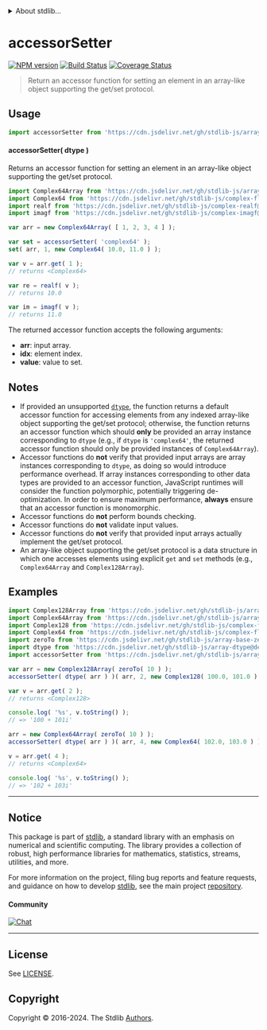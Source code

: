 <!--

@license Apache-2.0

Copyright (c) 2022 The Stdlib Authors.

Licensed under the Apache License, Version 2.0 (the "License");
you may not use this file except in compliance with the License.
You may obtain a copy of the License at

   http://www.apache.org/licenses/LICENSE-2.0

Unless required by applicable law or agreed to in writing, software
distributed under the License is distributed on an "AS IS" BASIS,
WITHOUT WARRANTIES OR CONDITIONS OF ANY KIND, either express or implied.
See the License for the specific language governing permissions and
limitations under the License.

-->


<details>
  <summary>
    About stdlib...
  </summary>
  <p>We believe in a future in which the web is a preferred environment for numerical computation. To help realize this future, we've built stdlib. stdlib is a standard library, with an emphasis on numerical and scientific computation, written in JavaScript (and C) for execution in browsers and in Node.js.</p>
  <p>The library is fully decomposable, being architected in such a way that you can swap out and mix and match APIs and functionality to cater to your exact preferences and use cases.</p>
  <p>When you use stdlib, you can be absolutely certain that you are using the most thorough, rigorous, well-written, studied, documented, tested, measured, and high-quality code out there.</p>
  <p>To join us in bringing numerical computing to the web, get started by checking us out on <a href="https://github.com/stdlib-js/stdlib">GitHub</a>, and please consider <a href="https://opencollective.com/stdlib">financially supporting stdlib</a>. We greatly appreciate your continued support!</p>
</details>

# accessorSetter

[![NPM version][npm-image]][npm-url] [![Build Status][test-image]][test-url] [![Coverage Status][coverage-image]][coverage-url] <!-- [![dependencies][dependencies-image]][dependencies-url] -->

> Return an accessor function for setting an element in an array-like object supporting the get/set protocol.

<!-- Section to include introductory text. Make sure to keep an empty line after the intro `section` element and another before the `/section` close. -->

<section class="intro">

</section>

<!-- /.intro -->

<!-- Package usage documentation. -->



<section class="usage">

## Usage

```javascript
import accessorSetter from 'https://cdn.jsdelivr.net/gh/stdlib-js/array-base-accessor-setter@deno/mod.js';
```

#### accessorSetter( dtype )

Returns an accessor function for setting an element in an array-like object supporting the get/set protocol.

```javascript
import Complex64Array from 'https://cdn.jsdelivr.net/gh/stdlib-js/array-complex64@deno/mod.js';
import Complex64 from 'https://cdn.jsdelivr.net/gh/stdlib-js/complex-float32@deno/mod.js';
import realf from 'https://cdn.jsdelivr.net/gh/stdlib-js/complex-realf@deno/mod.js';
import imagf from 'https://cdn.jsdelivr.net/gh/stdlib-js/complex-imagf@deno/mod.js';

var arr = new Complex64Array( [ 1, 2, 3, 4 ] );

var set = accessorSetter( 'complex64' );
set( arr, 1, new Complex64( 10.0, 11.0 ) );

var v = arr.get( 1 );
// returns <Complex64>

var re = realf( v );
// returns 10.0

var im = imagf( v );
// returns 11.0
```

The returned accessor function accepts the following arguments:

-   **arr**: input array.
-   **idx**: element index.
-   **value**: value to set.

</section>

<!-- /.usage -->

<!-- Package usage notes. Make sure to keep an empty line after the `section` element and another before the `/section` close. -->

<section class="notes">

## Notes

-   If provided an unsupported [`dtype`][@stdlib/array/dtypes], the function returns a default accessor function for accessing elements from any indexed array-like object supporting the get/set protocol; otherwise, the function returns an accessor function which should **only** be provided an array instance corresponding to `dtype` (e.g., if `dtype` is `'complex64'`, the returned accessor function should only be provided instances of `Complex64Array`).
-   Accessor functions do **not** verify that provided input arrays are array instances corresponding to `dtype`, as doing so would introduce performance overhead. If array instances corresponding to other data types are provided to an accessor function, JavaScript runtimes will consider the function polymorphic, potentially triggering de-optimization. In order to ensure maximum performance, **always** ensure that an accessor function is monomorphic.
-   Accessor functions do **not** perform bounds checking.
-   Accessor functions do **not** validate input values.
-   Accessor functions do **not** verify that provided input arrays actually implement the get/set protocol.
-   An array-like object supporting the get/set protocol is a data structure in which one accesses elements using explicit `get` and `set` methods (e.g., `Complex64Array` and `Complex128Array`).

</section>

<!-- /.notes -->

<!-- Package usage examples. -->

<section class="examples">

## Examples

<!-- eslint no-undef: "error" -->

```javascript
import Complex128Array from 'https://cdn.jsdelivr.net/gh/stdlib-js/array-complex128@deno/mod.js';
import Complex64Array from 'https://cdn.jsdelivr.net/gh/stdlib-js/array-complex64@deno/mod.js';
import Complex128 from 'https://cdn.jsdelivr.net/gh/stdlib-js/complex-float64@deno/mod.js';
import Complex64 from 'https://cdn.jsdelivr.net/gh/stdlib-js/complex-float32@deno/mod.js';
import zeroTo from 'https://cdn.jsdelivr.net/gh/stdlib-js/array-base-zero-to@deno/mod.js';
import dtype from 'https://cdn.jsdelivr.net/gh/stdlib-js/array-dtype@deno/mod.js';
import accessorSetter from 'https://cdn.jsdelivr.net/gh/stdlib-js/array-base-accessor-setter@deno/mod.js';

var arr = new Complex128Array( zeroTo( 10 ) );
accessorSetter( dtype( arr ) )( arr, 2, new Complex128( 100.0, 101.0 ) );

var v = arr.get( 2 );
// returns <Complex128>

console.log( '%s', v.toString() );
// => '100 + 101i'

arr = new Complex64Array( zeroTo( 10 ) );
accessorSetter( dtype( arr ) )( arr, 4, new Complex64( 102.0, 103.0 ) );

v = arr.get( 4 );
// returns <Complex64>

console.log( '%s', v.toString() );
// => '102 + 103i'
```

</section>

<!-- /.examples -->

<!-- Section to include cited references. If references are included, add a horizontal rule *before* the section. Make sure to keep an empty line after the `section` element and another before the `/section` close. -->

<section class="references">

</section>

<!-- /.references -->

<!-- Section for related `stdlib` packages. Do not manually edit this section, as it is automatically populated. -->

<section class="related">

</section>

<!-- /.related -->

<!-- Section for all links. Make sure to keep an empty line after the `section` element and another before the `/section` close. -->


<section class="main-repo" >

* * *

## Notice

This package is part of [stdlib][stdlib], a standard library with an emphasis on numerical and scientific computing. The library provides a collection of robust, high performance libraries for mathematics, statistics, streams, utilities, and more.

For more information on the project, filing bug reports and feature requests, and guidance on how to develop [stdlib][stdlib], see the main project [repository][stdlib].

#### Community

[![Chat][chat-image]][chat-url]

---

## License

See [LICENSE][stdlib-license].


## Copyright

Copyright &copy; 2016-2024. The Stdlib [Authors][stdlib-authors].

</section>

<!-- /.stdlib -->

<!-- Section for all links. Make sure to keep an empty line after the `section` element and another before the `/section` close. -->

<section class="links">

[npm-image]: http://img.shields.io/npm/v/@stdlib/array-base-accessor-setter.svg
[npm-url]: https://npmjs.org/package/@stdlib/array-base-accessor-setter

[test-image]: https://github.com/stdlib-js/array-base-accessor-setter/actions/workflows/test.yml/badge.svg?branch=main
[test-url]: https://github.com/stdlib-js/array-base-accessor-setter/actions/workflows/test.yml?query=branch:main

[coverage-image]: https://img.shields.io/codecov/c/github/stdlib-js/array-base-accessor-setter/main.svg
[coverage-url]: https://codecov.io/github/stdlib-js/array-base-accessor-setter?branch=main

<!--

[dependencies-image]: https://img.shields.io/david/stdlib-js/array-base-accessor-setter.svg
[dependencies-url]: https://david-dm.org/stdlib-js/array-base-accessor-setter/main

-->

[chat-image]: https://img.shields.io/gitter/room/stdlib-js/stdlib.svg
[chat-url]: https://app.gitter.im/#/room/#stdlib-js_stdlib:gitter.im

[stdlib]: https://github.com/stdlib-js/stdlib

[stdlib-authors]: https://github.com/stdlib-js/stdlib/graphs/contributors

[umd]: https://github.com/umdjs/umd
[es-module]: https://developer.mozilla.org/en-US/docs/Web/JavaScript/Guide/Modules

[deno-url]: https://github.com/stdlib-js/array-base-accessor-setter/tree/deno
[umd-url]: https://github.com/stdlib-js/array-base-accessor-setter/tree/umd
[esm-url]: https://github.com/stdlib-js/array-base-accessor-setter/tree/esm
[branches-url]: https://github.com/stdlib-js/array-base-accessor-setter/blob/main/branches.md

[stdlib-license]: https://raw.githubusercontent.com/stdlib-js/array-base-accessor-setter/main/LICENSE

[@stdlib/array/dtypes]: https://github.com/stdlib-js/array-dtypes/tree/deno

</section>

<!-- /.links -->
